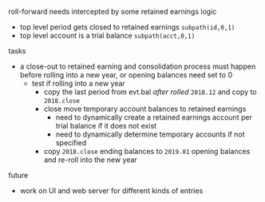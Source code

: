 roll-forward needs intercepted by some retained earnings logic
* top level period gets closed to retained earnings `subpath(id,0,1)`
* top level account is a trial balance `subpath(acct,0,1)`

tasks
* a close-out to retained earning and consolidation process must happen before rolling into a new year, or opening balances need set to 0
    * test if rolling into a new year
        * copy the last period from evt.bal _after rolled_  `2018.12` and copy to `2018.close`
        * close move temporary account balances to retained earnings
            * need to dynamically create a retained earnings account per trial balance if it does not exist
            * need to dynamically determine temporary accounts if not specified
        * copy `2018.close` ending balances to `2019.01` opening balances and re-roll into the new year
    

future
* work on UI and web server for different kinds of entries